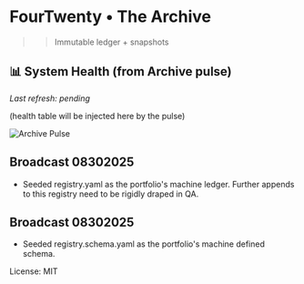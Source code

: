 # FourTwenty • The Archive

>>Immutable ledger + snapshots

## 📊 System Health (from Archive pulse)
_Last refresh: <!-- HEALTH:STAMP -->pending<!-- HEALTH:STAMP -->_

<!-- HEALTH:START -->
(health table will be injected here by the pulse)
<!-- HEALTH:END -->

![Archive Pulse](https://img.shields.io/endpoint?url=https://raw.githubusercontent.com/zbreeden/archive-model/main/archive/pulse_badge.json)


## Broadcast 08302025
- Seeded registry.yaml as the portfolio's machine ledger.  Further appends to this registry need to be rigidly draped in QA.

## Broadcast 08302025
- Seeded registry.schema.yaml as the portfolio's machine defined schema.

License: MIT
